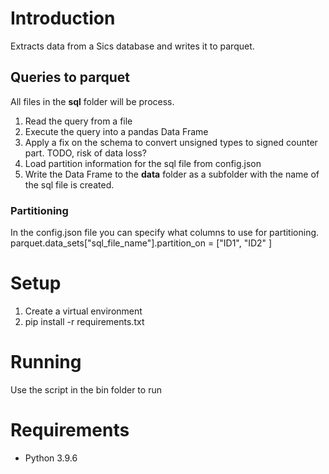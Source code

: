 # Introduction 
Extracts data from a Sics database and writes it to parquet.

## Queries to parquet
All files in the **sql** folder will be process.
1. Read the query from a file
2. Execute the query into a pandas Data Frame
3. Apply a fix on the schema to convert unsigned types to signed counter part. TODO, risk of data loss?
4. Load partition information for the sql file from config.json
5. Write the Data Frame to the **data** folder as a subfolder with the name of the sql file is created.

### Partitioning
In the config.json file you can specify what columns to use for partitioning.
parquet.data_sets["sql_file_name"].partition_on = ["ID1", "ID2" ]

# Setup
1. Create a virtual environment
2. pip install -r requirements.txt
# Running
Use the script in the bin folder to run

# Requirements
* Python 3.9.6

